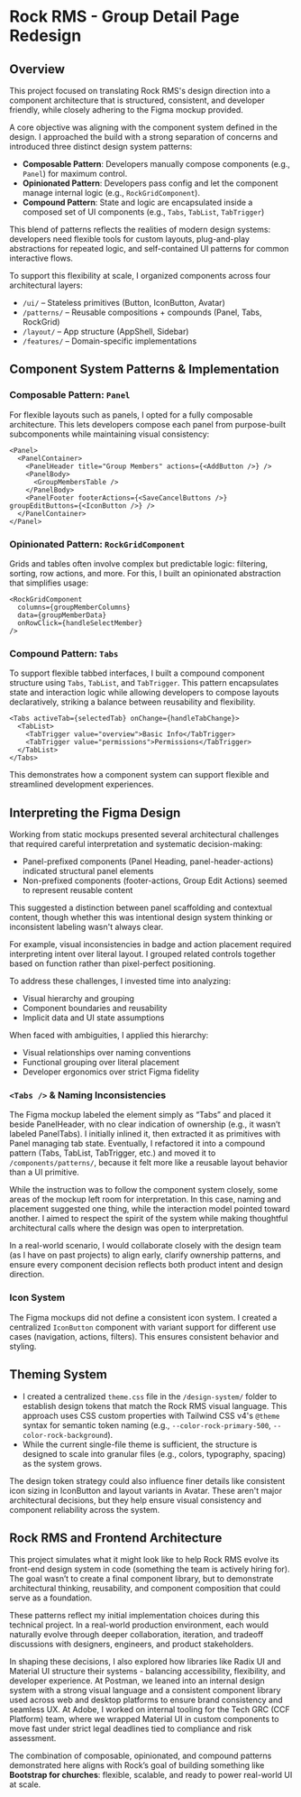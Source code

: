 # Rock RMS - Group Detail Page Redesign

## Overview

This project focused on translating Rock RMS's design direction into a component architecture that is structured, consistent, and developer friendly, while closely adhering to the Figma mockup provided.

A core objective was aligning with the component system defined in the design. I approached the build with a strong separation of concerns and introduced three distinct design system patterns:

- **Composable Pattern**: Developers manually compose components (e.g., `Panel`) for maximum control.
- **Opinionated Pattern**: Developers pass config and let the component manage internal logic (e.g., `RockGridComponent`).
- **Compound Pattern**: State and logic are encapsulated inside a composed set of UI components (e.g., `Tabs`, `TabList`, `TabTrigger`)

This blend of patterns reflects the realities of modern design systems: developers need flexible tools for custom layouts, plug-and-play abstractions for repeated logic, and self-contained UI patterns for common interactive flows.

To support this flexibility at scale, I organized components across four architectural layers:

- `/ui/` – Stateless primitives (Button, IconButton, Avatar)
- `/patterns/` – Reusable compositions + compounds (Panel, Tabs, RockGrid)
- `/layout/` – App structure (AppShell, Sidebar)
- `/features/` – Domain-specific implementations

## Component System Patterns & Implementation

### Composable Pattern: `Panel`

For flexible layouts such as panels, I opted for a fully composable architecture. This lets developers compose each panel from purpose-built subcomponents while maintaining visual consistency:

```tsx
<Panel>
  <PanelContainer>
    <PanelHeader title="Group Members" actions={<AddButton />} />
    <PanelBody>
      <GroupMembersTable />
    </PanelBody>
    <PanelFooter footerActions={<SaveCancelButtons />} groupEditButtons={<IconButton />} />
  </PanelContainer>
</Panel>
```

### Opinionated Pattern: `RockGridComponent`

Grids and tables often involve complex but predictable logic: filtering, sorting, row actions, and more. For this, I built an opinionated abstraction that simplifies usage:

```tsx
<RockGridComponent
  columns={groupMemberColumns}
  data={groupMemberData}
  onRowClick={handleSelectMember}
/>
```

### Compound Pattern: `Tabs`

To support flexible tabbed interfaces, I built a compound component structure using `Tabs`, `TabList`, and `TabTrigger`. This pattern encapsulates state and interaction logic while allowing developers to compose layouts declaratively, striking a balance between reusability and flexibility.

```tsx
<Tabs activeTab={selectedTab} onChange={handleTabChange}>
  <TabList>
    <TabTrigger value="overview">Basic Info</TabTrigger>
    <TabTrigger value="permissions">Permissions</TabTrigger>
  </TabList>
</Tabs>
```

This demonstrates how a component system can support flexible and streamlined development experiences.

## Interpreting the Figma Design

Working from static mockups presented several architectural challenges that required careful interpretation and systematic decision-making:

- Panel-prefixed components (Panel Heading, panel-header-actions) indicated structural panel elements
- Non-prefixed components (footer-actions, Group Edit Actions) seemed to represent reusable content

This suggested a distinction between panel scaffolding and contextual content, though whether this was intentional design system thinking or inconsistent labeling wasn't always clear.

For example, visual inconsistencies in badge and action placement required interpreting intent over literal layout. I grouped related controls together based on function rather than pixel-perfect positioning.

To address these challenges, I invested time into analyzing:

- Visual hierarchy and grouping
- Component boundaries and reusability
- Implicit data and UI state assumptions

When faced with ambiguities, I applied this hierarchy:

- Visual relationships over naming conventions
- Functional grouping over literal placement
- Developer ergonomics over strict Figma fidelity

### `<Tabs />` & Naming Inconsistencies

The Figma mockup labeled the element simply as “Tabs” and placed it beside PanelHeader, with no clear indication of ownership (e.g., it wasn’t labeled PanelTabs). I initially inlined it, then extracted it as primitives with Panel managing tab state. Eventually, I refactored it into a compound pattern (Tabs, TabList, TabTrigger, etc.) and moved it to `/components/patterns/`, because it felt more like a reusable layout behavior than a UI primitive.

While the instruction was to follow the component system closely, some areas of the mockup left room for interpretation. In this case, naming and placement suggested one thing, while the interaction model pointed toward another. I aimed to respect the spirit of the system while making thoughtful architectural calls where the design was open to interpretation.

In a real-world scenario, I would collaborate closely with the design team (as I have on past projects) to align early, clarify ownership patterns, and ensure every component decision reflects both product intent and design direction.

### Icon System

The Figma mockups did not define a consistent icon system. I created a centralized `IconButton` component with variant support for different use cases (navigation, actions, filters). This ensures consistent behavior and styling.

## Theming System

- I created a centralized `theme.css` file in the `/design-system/` folder to establish design tokens that match the Rock RMS visual language. This approach uses CSS custom properties with Tailwind CSS v4's `@theme` syntax for semantic token naming (e.g., `--color-rock-primary-500`, `--color-rock-background`).
- While the current single-file theme is sufficient, the structure is designed to scale into granular files (e.g., colors, typography, spacing) as the system grows.

The design token strategy could also influence finer details like consistent icon sizing in IconButton and layout variants in Avatar. These aren't major architectural decisions, but they help ensure visual consistency and component reliability across the system.

## Rock RMS and Frontend Architecture

This project simulates what it might look like to help Rock RMS evolve its front-end design system in code (something the team is actively hiring for). The goal wasn’t to create a final component library, but to demonstrate architectural thinking, reusability, and component composition that could serve as a foundation.

These patterns reflect my initial implementation choices during this technical project. In a real-world production environment, each would naturally evolve through deeper collaboration, iteration, and tradeoff discussions with designers, engineers, and product stakeholders.

In shaping these decisions, I also explored how libraries like Radix UI and Material UI structure their systems - balancing accessibility, flexibility, and developer experience. At Postman, we leaned into an internal design system with a strong visual language and a consistent component library used across web and desktop platforms to ensure brand consistency and seamless UX. At Adobe, I worked on internal tooling for the Tech GRC (CCF Platform) team, where we wrapped Material UI in custom components to move fast under strict legal deadlines tied to compliance and risk assessment.

The combination of composable, opinionated, and compound patterns demonstrated here aligns with Rock’s goal of building something like **Bootstrap for churches**: flexible, scalable, and ready to power real-world UI at scale.
